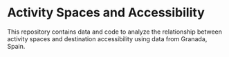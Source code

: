 # Activity Spaces and Accessibility

This repository contains data and code to analyze the relationship between 
activity spaces and destination accessibility using data from Granada, Spain.
